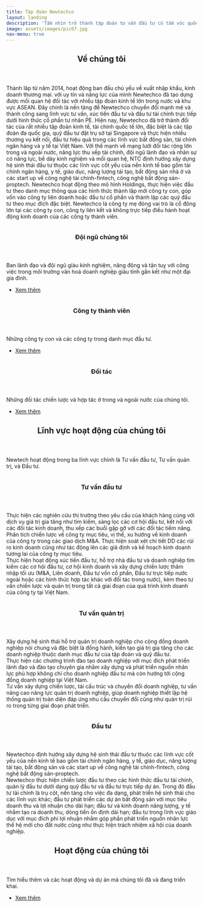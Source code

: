 ```yaml
---
title: Tập đoàn Newtechco
layout: landing
description: 'Tầm nhìn trở thành tập đoàn tư vấn đầu tư có tầm vóc quốc gia đóng góp tích cực cho sự phát triển và thịnh vượng của đất nước thông qua việc kết nối hiệu quả các nguồn lực và kiến tạo giá trị bền vững cho doanh nghiệp, nhà đầu tư và cộng đồng.<br />Sứ mệnh tạo dựng những thương hiệu uy tín, những nhà lãnh đạo có tầm vóc, đội ngũ cộng tác hiệu quả, tổ chức với năng lực thực thi xuất xắc và văn hóa thành công.'
image: assets/images/pic07.jpg
nav-menu: true
---
```


<!-- Main -->
<div id="main">

<!-- One -->
<section id="one">
	<div class="inner">
		<header class="major">
			<h2>Về chúng tôi</h2>
		</header>
		<p>Thành lâp từ năm 2014, hoạt động ban đầu chủ yếu về xuất nhập khẩu, kinh doanh thương mại. với uy tín và năng lực của mình Newtechco đã tạo dựng được mối quan hệ đối tác với nhiều tập đoàn kinh tế lớn trong nước và khu vực ASEAN. Đây chính là nền tảng để Newtechco chuyển đổi mạnh mẽ và thành công sang lĩnh vực tư vấn, xúc tiến đầu tư và đầu tư tài chính trực tiếp dưới hình thức cổ phần tư nhân PE. Hiện nay, Newtechco đã trở thành đối tác của rất nhiều tập đoàn kinh tế, tài chính quốc tế lớn, đặc biệt là các tập đoàn đa quốc gia, quỹ đầu tư đặt trụ sở tại Singapore và thực hiện nhiều thương vụ kết nối, đầu tư hiệu quả trong các lĩnh vực bất động sản, tài chính ngân hàng và y tế tại Việt Nam. Với thế mạnh về mạng lưới đối tác rộng lớn trong và ngoài nước, năng lực thu xếp tài chính, đội ngũ lãnh đạo và nhân sự có năng lực, bề dày kinh nghiệm và mối quan hệ, NTC định hướng xây dựng hệ sinh thái đầu tư thuộc các lĩnh vực cốt yếu của nền kinh tế bao gồm tài chính ngân hàng, y tế, giáo dục, năng lượng tái tạo, bất động sản nhà ở và các start up về công nghệ tài chính-fintech, công nghệ bất động sản-proptech. Newtechco hoạt động theo mô hình Holdings, thực hiện việc đầu tư theo danh mục thông qua các hình thức thành lập mới công ty con, góp vốn vào công ty liên doanh hoặc đầu tư cổ phần và thành lập các quỹ đầu tư theo mục đích đặc biệt. Newtechco là công ty mẹ đóng vai trò là cổ đông lớn tại các công ty con, công ty liên kết và không trực tiếp điều hành hoạt động kinh doanh của các công ty thành viên.</p>
	</div>
</section>

<!-- Two -->
<section id="two" class="spotlights">
	<section>
		<a href="group.html" class="image">
			<img src="{% link assets/images/pic08.jpg %}" alt="" data-position="center center" />
		</a>
		<div class="content">
			<div class="inner">
				<header class="major">
					<h3>Đội ngũ chúng tôi</h3>
				</header>
				<p>Ban lãnh đạo và đội ngũ giàu kinh nghiệm, năng động và tận tuỵ với công việc trong môi trường văn hoá doanh nghiệp giàu tính gắn kết như một đại gia đình.</p>
				<ul class="actions">
					<li><a href="group.html" class="button">Xem thêm</a></li>
				</ul>
			</div>
		</div>
	</section>
	<section>
		<a href="associates.html" class="image">
			<img src="{% link assets/images/pic09.jpg %}" alt="" data-position="top center" />
		</a>
		<div class="content">
			<div class="inner">
				<header class="major">
					<h3>Công ty thành viên</h3>
				</header>
				<p>Những công ty con và các công ty trong danh mục đầu tư.</p>
				<ul class="actions">
					<li><a href="associtates.html" class="button">Xem thêm</a></li>
				</ul>
			</div>
		</div>
	</section>
	<section>
		<a href="partners.html" class="image">
			<img src="{% link assets/images/pic10.jpg %}" alt="" data-position="25% 25%" />
		</a>
		<div class="content">
			<div class="inner">
				<header class="major">
					<h3>Đối tác</h3>
				</header>
				<p>Những đối tác chiến lược và hợp tác ở trong và ngoài nước của chúng tôi.</p>
				<ul class="actions">
					<li><a href="generic.html" class="button">Xem thêm</a></li>
				</ul>
			</div>
		</div>
	</section>
</section>

<!-- One -->
<section id="one">
	<div class="inner">
		<header class="major">
			<h2>Lĩnh vực hoạt động của chúng tôi</h2>
		</header>
		<p>Newtech hoạt động trong ba lĩnh vực chính là Tư vấn đầu tư, Tư vấn quản trị, và Đầu tư.</p>
	</div>
</section>

<!-- Two -->
<section id="two" class="spotlights">
	<section>
		<a href="#" class="image">
			<img src="{% link assets/images/pic08.jpg %}" alt="" data-position="center center" />
		</a>
		<div class="content">
			<div class="inner">
				<header class="major">
					<h3>Tư vấn đầu tư</h3>
				</header>
				<p>Thực hiện các nghiên cứu thị trường theo yêu cầu của khách hàng cùng với dịch vụ giá trị gia tăng như tìm kiếm, sàng lọc các cơ hội đầu tư, kết nối với các đối tác kinh doanh, thu xếp các buổi gặp gỡ với các đối tác tiềm năng.<br />Phân tích chiến lược về công ty mục tiêu, vị thế, xu hướng về kinh doanh của công ty trong các giao dịch M&A. Thực hiện soát xét chi tiết DD các rủi ro kinh doanh cũng như tác động lên các giả định và kế hoạch kinh doanh tương lai của công ty mục tiêu.<br />Thực hiện hoạt động xúc tiến đầu tư, hỗ trợ nhà đầu tư và doanh nghiệp tìm kiếm các cơ hội đầu tư, cơ hội kinh doanh và xây dựng chiến lược thâm nhập tối ưu (M&A, Liên doanh, Đầu tư vốn cổ phần, Đầu tư trực tiếp nước ngoài hoặc các hình thức hợp tác khác với đối tác trong nước), kèm theo tư vấn chiến lược và quản trị trong tất cả giai đoạn của quá trình kinh doanh của công ty tại Việt Nam.</p>
			</div>
		</div>
	</section>
	<section>
		<a href="#" class="image">
			<img src="{% link assets/images/pic09.jpg %}" alt="" data-position="top center" />
		</a>
		<div class="content">
			<div class="inner">
				<header class="major">
					<h3>Tư vấn quản trị</h3>
				</header>
				<p>Xây dựng hệ sinh thái hỗ trợ quản trị doanh nghiệp cho cộng đồng doanh nghiệp nói chung và đặc biệt là đồng hành, kiến tạo giá trị gia tăng cho các doanh nghiệp thuộc danh mục đầu tư của tập đoàn và quỹ đầu tư.<br />Thực hiện các chương trình đào tạo doanh nghiệp với mục đích phát triển lãnh đạo và đào tạo chuyên gia nhằm xây dựng và phát triển nguồn nhân lực phù hợp không chỉ cho doanh nghiệp đầu tư mà còn hướng tới cộng đồng doanh nghiệp tại Việt Nam.<br />Tư vấn xây dựng chiến lược, tái cấu trúc và chuyển đổi doanh nghiệp, tư vấn nâng cao năng lực quản trị doanh nghiệp, giúp doanh nghiệp thiết lập hệ thống quản trị toàn diện đáp ứng nhu cầu chuyển đổi cũng như quản trị rủi ro trong từng giai đoạn phát triển.</p>
			</div>
		</div>
	</section>
	<section>
		<a href="#" class="image">
			<img src="{% link assets/images/pic10.jpg %}" alt="" data-position="25% 25%" />
		</a>
		<div class="content">
			<div class="inner">
				<header class="major">
					<h3>Đầu tư</h3>
				</header>
				<p>Newtechco định hướng xây dựng hệ sinh thái đầu tư thuộc các lĩnh vực cốt yếu của nền kinh tế bao gồm tài chính ngân hàng, y tế, giáo dục, năng lượng tái tạo, bất động sản và các start up về công nghệ tài chính-fintech, công nghệ bất động sản-proptech.<br />Newtechco thực hiện chiến lược đầu tư theo các hình thức đầu tư tài chính, quản lý đầu tư dưới dạng quỹ đầu tư và đầu tư trực tiếp dự án. Trong đó đầu tư tài chính là trụ cột, nền tảng cho việc đa dạng, phát triển hệ sinh thái cho các lĩnh vực khác; đầu tư phát triển các dự án bất động sản với mục tiêu doanh thu và lợi nhuận cho dài hạn; đầu tư và kinh doanh năng lượng, y tế nhằm tạo ra doanh thu, dòng tiền ổn định dài hạn; đầu tư trong lĩnh vực giáo dục với mục đích phi lợi nhuận nhằm góp phần phát triển nguồn nhân lực thế hệ mới cho đất nước cũng như thực hiện trách nhiệm xã hội của doanh nghiệp.</p>
			</div>
		</div>
	</section>
</section>
  
  
<!-- Three -->
<section id="three">
	<div class="inner">
		<header class="major">
			<h2>Hoạt động của chúng tôi</h2>
		</header>
		<p>Tìm hiểu thêm và các hoạt động và dự án mà chúng tôi đã và đang triển khai.</p>
		<ul class="actions">
			<li><a href="latest.html" class="button next">Xem thêm</a></li>
		</ul>
	</div>
</section>

</div>
